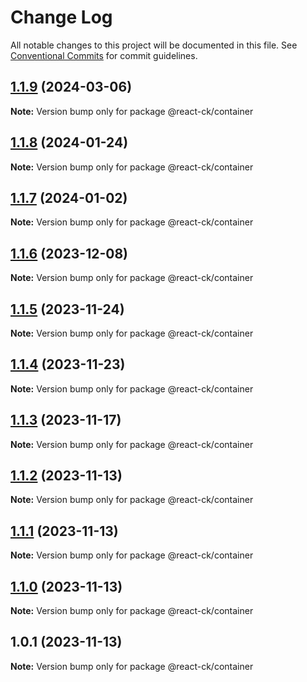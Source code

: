 # Change Log

All notable changes to this project will be documented in this file.
See [Conventional Commits](https://conventionalcommits.org) for commit guidelines.

## [1.1.9](https://github.com/abelflopes/react-ck/compare/@react-ck/container@1.1.8...@react-ck/container@1.1.9) (2024-03-06)

**Note:** Version bump only for package @react-ck/container





## [1.1.8](https://github.com/abelflopes/react-ck/compare/@react-ck/container@1.1.7...@react-ck/container@1.1.8) (2024-01-24)

**Note:** Version bump only for package @react-ck/container





## [1.1.7](https://github.com/abelflopes/react-ck/compare/@react-ck/container@1.1.6...@react-ck/container@1.1.7) (2024-01-02)

**Note:** Version bump only for package @react-ck/container





## [1.1.6](https://github.com/abelflopes/react-ck/compare/@react-ck/container@1.1.5...@react-ck/container@1.1.6) (2023-12-08)

**Note:** Version bump only for package @react-ck/container





## [1.1.5](https://github.com/abelflopes/react-ck/compare/@react-ck/container@1.1.4...@react-ck/container@1.1.5) (2023-11-24)

**Note:** Version bump only for package @react-ck/container





## [1.1.4](https://github.com/abelflopes/react-ck/compare/@react-ck/container@1.1.3...@react-ck/container@1.1.4) (2023-11-23)

**Note:** Version bump only for package @react-ck/container





## [1.1.3](https://github.com/abelflopes/react-ck/compare/@react-ck/container@1.1.2...@react-ck/container@1.1.3) (2023-11-17)

**Note:** Version bump only for package @react-ck/container





## [1.1.2](https://github.com/abelflopes/react-ck/compare/@react-ck/container@1.1.1...@react-ck/container@1.1.2) (2023-11-13)

**Note:** Version bump only for package @react-ck/container





## [1.1.1](https://github.com/abelflopes/react-ck/compare/@react-ck/container@1.1.0...@react-ck/container@1.1.1) (2023-11-13)

**Note:** Version bump only for package @react-ck/container





## [1.1.0](https://github.com/abelflopes/react-ck/compare/@react-ck/container@1.0.1...@react-ck/container@1.1.0) (2023-11-13)

**Note:** Version bump only for package @react-ck/container





## 1.0.1 (2023-11-13)

**Note:** Version bump only for package @react-ck/container
